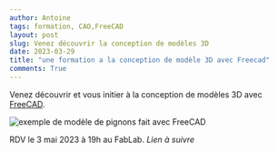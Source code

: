 ```yaml
---
author: Antoine
tags: formation, CAO,FreeCAD
layout: post
slug: Venez découvrir la conception de modèles 3D 
date: 2023-03-29
title: "une formation a la conception de modèle 3D avec Freecad"
comments: True
---
```

Venez découvrir et vous initier à la conception de modèles 3D avec [FreeCAD](https://www.freecad.org/).

![exemple de modèle de pignons fait avec FreeCAD](https://www.freecad.org/images/cover-photo.png)

RDV le 3 mai 2023 à 19h au FabLab.
*Lien à suivre*
